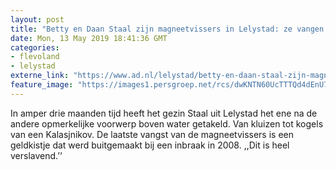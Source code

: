 ```yaml
---
layout: post
title: "Betty en Daan Staal zijn magneetvissers in Lelystad: ze vangen voortdurend kluizen, kogels en geldkistjes"
date: Mon, 13 May 2019 18:41:36 GMT
categories: 
- flevoland 
- lelystad 
externe_link: "https://www.ad.nl/lelystad/betty-en-daan-staal-zijn-magneetvissers-in-lelystad-ze-vangen-voortdurend-kluizen-kogels-en-geldkistjes~a390b421/"
feature_image: "https://images1.persgroep.net/rcs/dwKNTN60UcTTTQd4dEnU7xcVd44/diocontent/148270107/_fitwidth/400/?appId=21791a8992982cd8da851550a453bd7f&quality=0.7"
---
```


In amper drie maanden tijd heeft het gezin Staal uit Lelystad het ene na de andere opmerkelijke voorwerp boven water getakeld. Van kluizen tot kogels van een Kalasjnikov. De laatste vangst van de magneetvissers is een geldkistje dat werd buitgemaakt bij een inbraak in 2008. ,,Dit is heel verslavend.’’
